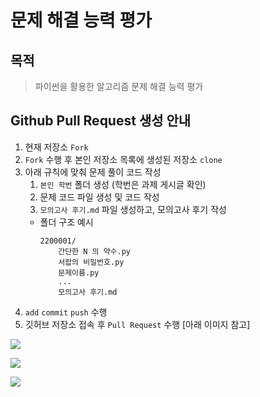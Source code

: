 # 문제 해결 능력 평가

## 목적

> 파이썬을 활용한 알고리즘 문제 해결 능력 평가

## Github Pull Request 생성 안내

1. 현재 저장소 `Fork`
2. `Fork` 수행 후 본인 저장소 목록에 생성된 저장소 `clone`
3. 아래 규칙에 맞춰 문제 풀이 코드 작성
   1. `본인 학번` 폴더 생성 (학번은 과제 게시글 확인)
   2. 문제 코드 파일 생성 및 코드 작성
   3. `모의고사 후기.md` 파일 생성하고, 모의고사 후기 작성
   - 폴더 구조 예시
     ```plain
     2200001/
         간단한 N 의 약수.py
         서랍의 비밀번호.py
         문제이름.py
         ...
         모의고사 후기.md
     ```
4. `add` `commit` `push` 수행
5. 깃허브 저장소 접속 후 `Pull Request` 수행 [아래 이미지 참고]

![](assets/pr_1.png)

![](assets/pr_2.png)

![](assets/pr_3.png)

